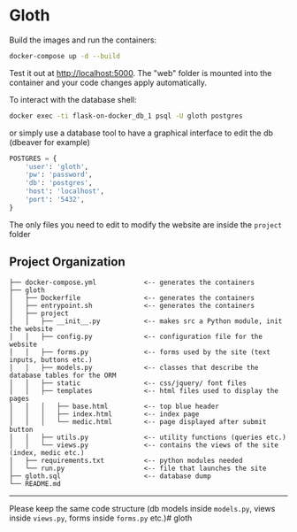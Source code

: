 # Gloth

Build the images and run the containers:

```sh
docker-compose up -d --build
```

Test it out at [http://localhost:5000](http://localhost:5000). The "web" folder is mounted into the container and your code changes apply automatically.

To interact with the database shell:
```sh
docker exec -ti flask-on-docker_db_1 psql -U gloth postgres
```

or simply use a database tool to have a graphical interface to edit the db (dbeaver for example)
```python
POSTGRES = {
    'user': 'gloth',
    'pw': 'password',
    'db': 'postgres',
    'host': 'localhost',
    'port': '5432',
}
```

The only files you need to edit to modify the website are inside the `project` folder

Project Organization
------------

    ├── docker-compose.yml            <-- generates the containers
    ├── gloth
    │   ├── Dockerfile                <-- generates the containers
    │   ├── entrypoint.sh             <-- generates the containers
    │   ├── project
    │   │   ├── __init__.py           <-- makes src a Python module, init the website
    │   │   ├── config.py             <-- configuration file for the website
    │   │   ├── forms.py              <-- forms used by the site (text inputs, buttons etc.)
    │   │   ├── models.py             <-- classes that describe the database tables for the ORM
    │   │   ├── static                <-- css/jquery/ font files
    │   │   ├── templates             <-- html files used to display the pages
    │   │   │   ├── base.html         <-- top blue header
    │   │   │   ├── index.html        <-- index page
    │   │   │   └── medic.html        <-- page displayed after submit button
    │   │   ├── utils.py              <-- utility functions (queries etc.)
    │   │   └── views.py              <-- contains the views of the site (index, medic etc.)
    │   ├── requirements.txt          <-- python modules needed
    │   └── run.py                    <-- file that launches the site
    ├── gloth.sql                     <-- database dump
    └── README.md

--------

Please keep the same code structure (db models inside `models.py`, views inside `views.py`, forms inside `forms.py` etc.)# gloth
